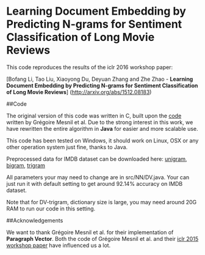 # Learning Document Embedding by Predicting N-grams for Sentiment Classification of Long Movie Reviews


This code reproduces the results of the iclr 2016 workshop paper:

[Bofang Li, Tao Liu, Xiaoyong Du, Deyuan Zhang and Zhe Zhao - **Learning Document Embedding by Predicting N-grams for Sentiment Classification of Long Movie Reviews**] (http://arxiv.org/abs/1512.08183) 




##Code

The original version of this code was written in C, built upon the [code](https://github.com/mesnilgr/iclr15) written by Grégoire Mesnil et al. Due to the strong interest in this work, we have rewritten the entire algorithm in **Java** for easier and more scalable use.

This code has been tested on Windows, it should work on Linux, OSX or any other operation system just fine, thanks to Java.

Preprocessed data for IMDB dataset can be downloaded here: [unigram](http://202.112.113.8/d/DV-ngram/alldata-id_p1gram.zip), [bigram](http://202.112.113.8/d/DV-ngram/alldata-id_p1gram.zip), [trigram](http://202.112.113.8/d/DV-ngram/alldata-id_p1gram.zip)

All parameters your may need to change are in src/NN/DV.java. Your can just run it with default setting to get around 92.14% accuracy on IMDB dataset.

Note that for DV-trigram, dictionary size is large, you may need around 20G RAM to run our code in this setting.


##Acknowledgements

We want to thank Grégoire Mesnil et al. for their implementation of **Paragraph Vector**. Both the code of Grégoire Mesnil et al. and their [iclr 2015 workshop paper](http://arxiv.org/abs/1412.5335) have influenced us a lot.




